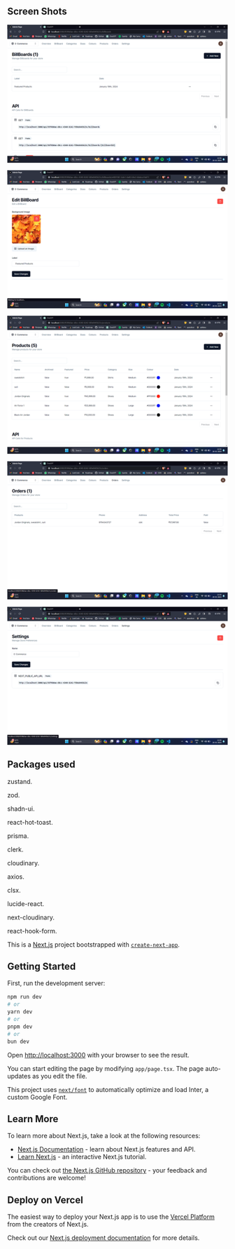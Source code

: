 ## Screen Shots

![Image not found](<https://github.com/anishredddy/ecommerce-admin/blob/main/ScreenShots/Screenshot%20(62).png>)

![Image not found](<https://github.com/anishredddy/ecommerce-admin/blob/main/ScreenShots/Screenshot%20(63).png>)

![Image not found](<https://github.com/anishredddy/ecommerce-admin/blob/main/ScreenShots/Screenshot%20(64).png>)

![Image not found](<https://github.com/anishredddy/ecommerce-admin/blob/main/ScreenShots/Screenshot%20(65).png>)

![Image not found](<https://github.com/anishredddy/ecommerce-admin/blob/main/ScreenShots/Screenshot%20(66).png>)

## Packages used

zustand.

zod.

shadn-ui.

react-hot-toast.

prisma.

clerk.

cloudinary.

axios.

clsx.

lucide-react.

next-cloudinary.

react-hook-form.

This is a [Next.js](https://nextjs.org/) project bootstrapped with [`create-next-app`](https://github.com/vercel/next.js/tree/canary/packages/create-next-app).

## Getting Started

First, run the development server:

```bash
npm run dev
# or
yarn dev
# or
pnpm dev
# or
bun dev
```

Open [http://localhost:3000](http://localhost:3000) with your browser to see the result.

You can start editing the page by modifying `app/page.tsx`. The page auto-updates as you edit the file.

This project uses [`next/font`](https://nextjs.org/docs/basic-features/font-optimization) to automatically optimize and load Inter, a custom Google Font.

## Learn More

To learn more about Next.js, take a look at the following resources:

- [Next.js Documentation](https://nextjs.org/docs) - learn about Next.js features and API.
- [Learn Next.js](https://nextjs.org/learn) - an interactive Next.js tutorial.

You can check out [the Next.js GitHub repository](https://github.com/vercel/next.js/) - your feedback and contributions are welcome!

## Deploy on Vercel

The easiest way to deploy your Next.js app is to use the [Vercel Platform](https://vercel.com/new?utm_medium=default-template&filter=next.js&utm_source=create-next-app&utm_campaign=create-next-app-readme) from the creators of Next.js.

Check out our [Next.js deployment documentation](https://nextjs.org/docs/deployment) for more details.

